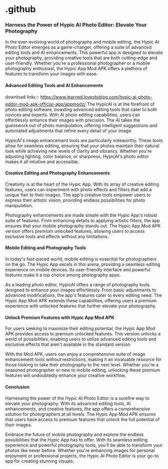# .github


### Harness the Power of Hypic AI Photo Editor: Elevate Your Photography

In the ever-evolving world of photography and mobile editing, the Hypic AI Photo Editor emerges as a game-changer, offering a suite of advanced editing tools and AI enhancements. This powerful app is designed to elevate your photography, providing creative tools that are both cutting-edge and user-friendly. Whether you're a professional photographer or a mobile photography enthusiast, the Hypic App Mod APK offers a plethora of features to transform your images with ease.

#### Advanced Editing Tools and AI Enhancements

download link👉 https://www.learned.lovestoblog.com/hypic-ai-photo-editor-mod-apk-official-app/appmodz/
The HypicAI is at the forefront of photo editing software, boasting advanced editing tools that cater to both novices and experts. With AI photo editing capabilities, users can effortlessly enhance their images with precision. The AI takes the guesswork out of photo manipulation, offering intelligent suggestions and automated adjustments that refine every detail of your image.

HypicAI's image enhancement tools are particularly noteworthy. These tools allow for seamless editing, ensuring that your photos maintain their natural look while achieving new levels of clarity and vibrancy. Whether you're adjusting lighting, color balance, or sharpness, HypicAI's photo editor makes it all intuitive and accessible.

#### Creative Editing and Photography Enhancements

Creativity is at the heart of the Hypic App. With its array of creative editing features, users can experiment with photo effects and filters that add a unique flair to their images. The app's creative tools empower users to express their artistic vision, providing endless possibilities for photo manipulation.

Photography enhancements are made simple with the Hypic App's robust suite of features. From enhancing details to applying artistic filters, the app ensures that your mobile photography stands out. The Hypic App Mod APK version offers premium unlocked features, allowing users to access exclusive tools and effects without any limitations.

#### Mobile Editing and Photography Tools

In today's fast-paced world, mobile editing is essential for photographers on the go. The Hypic App excels in this arena, providing a seamless editing experience on mobile devices. Its user-friendly interface and powerful features make it a top choice among photography apps.

As a leading photo editor, HypicAI offers a range of photography tools designed to enhance your images effortlessly. From basic adjustments to advanced modifications, the app's features cater to every editing need. The Hypic App Mod APK extends these capabilities, offering users a premium experience with unlocked features that further elevate your photography.

#### Unlock Premium Features with Hypic App Mod APK

For users seeking to maximize their editing potential, the Hypic App Mod APK provides access to premium unlocked features. This version unlocks a world of possibilities, enabling users to utilize advanced editing tools and exclusive effects that aren't available in the standard version.

With the Mod APK, users can enjoy a comprehensive suite of image enhancement tools without restrictions, making it an invaluable resource for those looking to take their photography to the next level. Whether you're a seasoned photographer or new to mobile editing, unlocking these premium features will undoubtedly enhance your creative workflow.

#### Conclusion

Harnessing the power of the Hypic AI Photo Editor is a surefire way to elevate your photography. With its advanced editing tools, AI enhancements, and creative features, the app offers a comprehensive solution for photographers at all levels. The Hypic App Mod APK ensures that users have access to premium features that unlock the full potential of their images.

Embrace the future of mobile photography and explore the endless possibilities that the Hypic App has to offer. With its seamless editing experience and powerful photography tools, you'll be able to transform your photos like never before. Whether you're enhancing images for personal enjoyment or professional projects, the Hypic AI Photo Editor is your go-to app for creating stunning visuals. 
